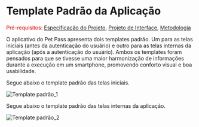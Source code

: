 # Template Padrão da Aplicação

<span style="color:red">Pré-requisitos: <a href="2-Especificação do Projeto.md"> Especificação do Projeto</a></span>, <a href="3-Projeto de Interface.md"> Projeto de Interface</a>, <a href="4-Metodologia.md"> Metodologia</a>

O aplicativo do Pet Pass apresenta dois templates padrão. Um para as telas iniciais (antes da autenticação do usuário) e outro para as telas internas da aplicação (após a autenticação do usuário). Ambos os templates foram pensados para que se tivesse uma maior harmonização de informações durante a execução em um smartphone, promovendo conforto visual e boa usabilidade.

Segue abaixo o template padrão das telas iniciais.

![Template padrão_1]()

Segue abaixo o template padrão das telas internas da aplicação.

![Template padrão_2]()
